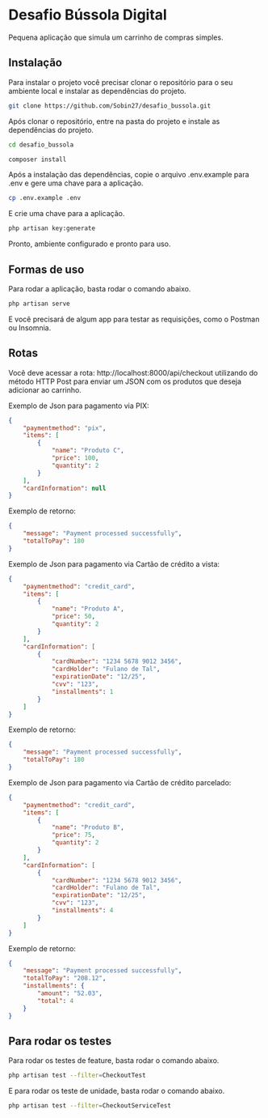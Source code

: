 # Desafio Bússola Digital

Pequena aplicação que simula um carrinho de compras simples.

## Instalação
Para instalar o projeto você precisar clonar o repositório para o seu ambiente local e instalar as dependências do projeto.

```bash
git clone https://github.com/Sobin27/desafio_bussola.git
```
Após clonar o repositório, entre na pasta do projeto e instale as dependências do projeto.

```bash
cd desafio_bussola
```
```bash
composer install
```
Após a instalação das dependências, copie o arquivo .env.example para .env e gere uma chave para a aplicação.

```bash
cp .env.example .env
```
E crie uma chave para a aplicação.

```bash
php artisan key:generate
```
Pronto, ambiente configurado e pronto para uso.


## Formas de uso

Para rodar a aplicação, basta rodar o comando abaixo.

```bash
php artisan serve
```
E você precisará de algum app para testar as requisições, como o Postman ou Insomnia.

## Rotas
Você deve acessar a rota: http://localhost:8000/api/checkout utilizando do método HTTP Post para enviar um JSON com os produtos que deseja adicionar ao carrinho.

Exemplo de Json para pagamento via PIX:
```json
{
    "paymentmethod": "pix",
    "items": [
        {
            "name": "Produto C",
            "price": 100,
            "quantity": 2
        }
    ],
    "cardInformation": null
}
```
Exemplo de retorno:
```json
{
    "message": "Payment processed successfully",
    "totalToPay": 180
}
```
Exemplo de Json para pagamento via Cartão de crédito a vista:
```json
{
    "paymentmethod": "credit_card",
    "items": [
        {
            "name": "Produto A",
            "price": 50,
            "quantity": 2
        }
    ],
    "cardInformation": [
        {
            "cardNumber": "1234 5678 9012 3456",
            "cardHolder": "Fulano de Tal",
            "expirationDate": "12/25",
            "cvv": "123",
            "installments": 1
        }
    ]
}
```
Exemplo de retorno:
```json
{
    "message": "Payment processed successfully",
    "totalToPay": 180
}
```

Exemplo de Json para pagamento via Cartão de crédito parcelado:
```json
{
    "paymentmethod": "credit_card",
    "items": [
        {
            "name": "Produto B",
            "price": 75,
            "quantity": 2
        }
    ],
    "cardInformation": [
        {
            "cardNumber": "1234 5678 9012 3456",
            "cardHolder": "Fulano de Tal",
            "expirationDate": "12/25",
            "cvv": "123",
            "installments": 4
        }
    ]
}
```
Exemplo de retorno:
```json
{
    "message": "Payment processed successfully",
    "totalToPay": "208.12",
    "installments": {
        "amount": "52.03",
        "total": 4
    }
}
```
## Para rodar os testes
Para rodar os testes de feature, basta rodar o comando abaixo.

```bash
php artisan test --filter=CheckoutTest
```

E para rodar os teste de unidade, basta rodar o comando abaixo.

```bash
php artisan test --filter=CheckoutServiceTest
```
